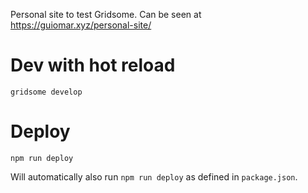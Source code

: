 Personal site to test Gridsome.
Can be seen at https://guiomar.xyz/personal-site/

# Dev with hot reload

`gridsome develop`

# Deploy

`npm run deploy`

Will automatically also run `npm run deploy` as defined in `package.json`.
